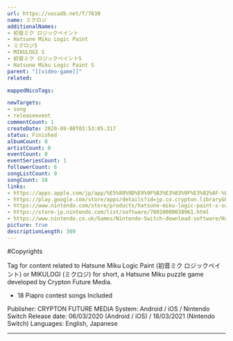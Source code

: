 ```yaml
---
url: https://vocadb.net/T/7630
name: ミクロジ
additionalNames: 
- 初音ミク ロジックペイント
- Hatsune Miku Logic Paint
- ミクロジS
- MIKULOGI S
- 初音ミク ロジックペイントS
- Hatsune Miku Logic Paint S
parent: "[[video-game]]"
related:

mappedNicoTags:

newTargets:
- song
- releaseevent
commentCount: 1
createDate: 2020-09-08T03:53:05.317
status: Finished
albumCount: 0
artistCount: 0
eventCount: 0
eventSeriesCount: 1
followerCount: 6
songListCount: 0
songCount: 18
links: 
- https://apps.apple.com/jp/app/%E5%88%9D%E9%9F%B3%E3%83%9F%E3%82%AF-%E3%83%AD%E3%82%B8%E3%83%83%E3%82%AF%E3%83%9A%E3%82%A4%E3%83%B3%E3%83%88-%E3%83%9F%E3%82%AF%E3%83%AD%E3%82%B8/id1497996749
- https://play.google.com/store/apps/details?id=jp.co.crypton.library&hl=ja
- https://www.nintendo.com/store/products/hatsune-miku-logic-paint-s-switch/
- https://store-jp.nintendo.com/list/software/70010000038961.html
- https://www.nintendo.co.uk/Games/Nintendo-Switch-download-software/Hatsune-Miku-Logic-Paint-S-1942381.html
picture: true
descriptionLength: 369
---
```


#Copyrights

Tag for content related to Hatsune Miku Logic Paint (初音ミク ロジックペイント) or MIKULOGI (ミクロジ) for short, a Hatsune Miku puzzle game developed by Crypton Future Media.

- 18 Piapro contest songs Included

Publisher: CRYPTON FUTURE MEDIA
System: Android / iOS / Nintendo Switch
Release date: 06/03/2020 (Android / iOS) / 18/03/2021 (Nintendo Switch)
Languages: English, Japanese

---

